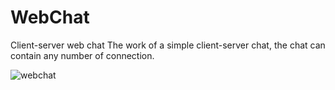 # WebChat
Client-server web chat
The work of a simple client-server chat, the chat can contain any number of connection.

![webchat](https://user-images.githubusercontent.com/91497964/168395147-bb91f243-4f9a-45a8-8a21-970e002fcdc9.gif)
